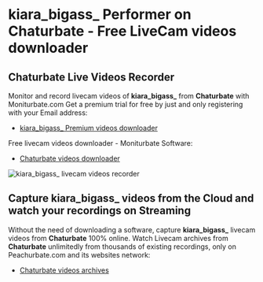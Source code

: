 # kiara_bigass_ Performer on Chaturbate - Free LiveCam videos downloader

## Chaturbate Live Videos Recorder

Monitor and record livecam videos of **kiara_bigass_** from **Chaturbate** with Moniturbate.com
Get a premium trial for free by just and only registering with your Email address:
* [kiara_bigass_ Premium videos downloader](https://moniturbate.com/request-demo-licence-key.html)

Free livecam videos downloader - Moniturbate Software:
* [Chaturbate videos downloader](https://moniturbate.com/moniturbate-download-software.html)

![kiara_bigass_ livecam videos recorder](https://peachurnet.com/templates/moniturbate-software.png)


## Capture kiara_bigass_ videos from the Cloud and watch your recordings on Streaming

Without the need of downloading a software, capture **kiara_bigass_** livecam videos from **Chaturbate** 100% online.
Watch Livecam archives from **Chaturbate** unlimitedly from thousands of existing recordings, only on Peachurbate.com and its websites network:
* [Chaturbate videos archives](https://peachurnet.com/)